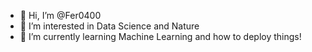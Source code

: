 - 👋 Hi, I’m @Fer0400
- 👀 I’m interested in Data Science and Nature
- 🌱 I’m currently learning Machine Learning and how to deploy things!

<!---
Fer0400/Fer0400 is a ✨ special ✨ repository because its `README.md` (this file) appears on your GitHub profile.
You can click the Preview link to take a look at your changes.
--->
